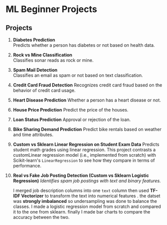 # ML Beginner Projects

## Projects

1. **Diabetes Prediction**  
   Predicts whether a person has diabetes or not based on health data.

2. **Rock vs Mine Classification**  
   Classifies sonar reads as rock or mine.

3. **Spam Mail Detection**  
   Classifies an email as spam or not based on text classification.

4. **Credit Card Fraud Detection**
Recognizes credit card fraud based on the behavior of credit card usage. 

5. **Heart Disease Prediction**
   Whether a person has a heart disease or not.

6. **House Price Prediction**
   Predict the price of the houses.

7. **Loan Status Prediction**
   Approval or rejection of the loan.

8. **Bike Sharing Demand Prediction**
Predict bike rentals based on weather and time attributes.

9. **Custom vs Sklearn Linear Regression on Student Exam Data**
   Predicts student math grades using linear regression. This project contrasts a customLinear regression model (i.e., implemented from scratch) with Scikit-learn's `LinearRegression` to see how they compare in terms of performance.

10. **Real vs Fake Job Posting Detection (Custom vs Sklearn Logistic Regression)**
*Identifies spam job postings with text and binary features.*
   
    I merged  job description columns into one `text` column then used  **TF-IDF Vectorizer** to transform the text into numerical features . the datset was **strongly imbalanced** so undersampling was done to balance the classes. I made a logistic regression model from scratch and compared it to the one from sklearn. finally I made bar charts to compare the accuracy between the two.
